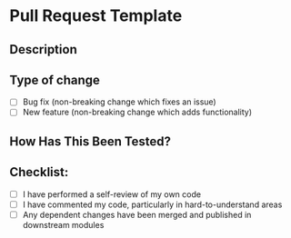 # Pull Request Template

## Description

[comment]: <> (Please include a summary of the change and which issue is fixed. Please also include relevant motivation and context. List any dependencies that are required for this change?)

## Type of change

[comment]: <> (Please delete options that are not relevant.)

- [ ] Bug fix (non-breaking change which fixes an issue)
- [ ] New feature (non-breaking change which adds functionality)

## How Has This Been Tested?

[comment]: <> (Please describe the tests that you ran to verify your changes. Provide instructions so we can reproduce. Please also list any relevant details for your test configuration)

## Checklist:

- [ ] I have performed a self-review of my own code
- [ ] I have commented my code, particularly in hard-to-understand areas
- [ ] Any dependent changes have been merged and published in downstream modules
